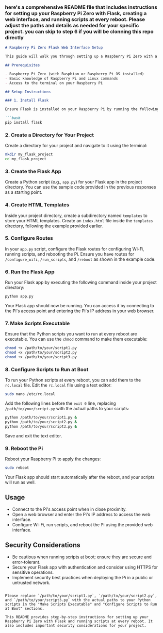 ### here's a comprehensive README file that includes instructions for setting up your Raspberry Pi Zero with Flask, creating a web interface, and running scripts at every reboot. Please adjust the paths and details as needed for your specific project. you can skip to step 6 if you will be clonning this repo directly

```markdown
# Raspberry Pi Zero Flask Web Interface Setup

This guide will walk you through setting up a Raspberry Pi Zero with a Flask web interface for configuring Wi-Fi, running scripts, and rebooting the Pi. Additionally, we'll configure the Pi to run your Python scripts at every reboot.

## Prerequisites

- Raspberry Pi Zero (with Raspbian or Raspberry Pi OS installed)
- Basic knowledge of Raspberry Pi and Linux commands
- Access to the terminal on your Raspberry Pi

## Setup Instructions

### 1. Install Flask

Ensure Flask is installed on your Raspberry Pi by running the following command:

```bash
pip install flask
```

### 2. Create a Directory for Your Project

Create a directory for your project and navigate to it using the terminal:

```bash
mkdir my_flask_project
cd my_flask_project
```

### 3. Create the Flask App

Create a Python script (e.g., `app.py`) for your Flask app in the project directory. You can use the sample code provided in the previous responses as a starting point.

### 4. Create HTML Templates

Inside your project directory, create a subdirectory named `templates` to store your HTML templates. Create an `index.html` file inside the `templates` directory, following the example provided earlier.

### 5. Configure Routes

In your `app.py` script, configure the Flask routes for configuring Wi-Fi, running scripts, and rebooting the Pi. Ensure you have routes for `/configure_wifi`, `/run_scripts`, and `/reboot` as shown in the example code.

### 6. Run the Flask App

Run your Flask app by executing the following command inside your project directory:

```bash
python app.py
```

Your Flask app should now be running. You can access it by connecting to the Pi's access point and entering the Pi's IP address in your web browser.

### 7. Make Scripts Executable

Ensure that the Python scripts you want to run at every reboot are executable. You can use the `chmod` command to make them executable:

```bash
chmod +x /path/to/your/script1.py
chmod +x /path/to/your/script2.py
chmod +x /path/to/your/script3.py
```

### 8. Configure Scripts to Run at Boot

To run your Python scripts at every reboot, you can add them to the `rc.local` file. Edit the `rc.local` file using a text editor:

```bash
sudo nano /etc/rc.local
```

Add the following lines before the `exit 0` line, replacing `/path/to/your/script.py` with the actual paths to your scripts:

```bash
python /path/to/your/script1.py &
python /path/to/your/script2.py &
python /path/to/your/script3.py &
```

Save and exit the text editor.

### 9. Reboot the Pi

Reboot your Raspberry Pi to apply the changes:

```bash
sudo reboot
```

Your Flask app should start automatically after the reboot, and your scripts will run as well.

## Usage

- Connect to the Pi's access point when in close proximity.
- Open a web browser and enter the Pi's IP address to access the web interface.
- Configure Wi-Fi, run scripts, and reboot the Pi using the provided web interface.

## Security Considerations

- Be cautious when running scripts at boot; ensure they are secure and error-tolerant.
- Secure your Flask app with authentication and consider using HTTPS for sensitive operations.
- Implement security best practices when deploying the Pi in a public or untrusted network.

```

Please replace `/path/to/your/script1.py`, `/path/to/your/script2.py`, and `/path/to/your/script3.py` with the actual paths to your Python scripts in the "Make Scripts Executable" and "Configure Scripts to Run at Boot" sections.

This README provides step-by-step instructions for setting up your Raspberry Pi Zero with Flask and running scripts at every reboot. It also includes important security considerations for your project.